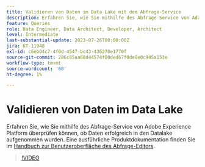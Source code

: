 ```yaml
---
title: Validieren von Daten im Data Lake mit dem Abfrage-Service
description: Erfahren Sie, wie Sie mithilfe des Abfrage-Service von Adobe Experience Platform überprüfen können, ob Daten erfolgreich in den Datalake aufgenommen wurden.
feature: Queries
role: Data Engineer, Data Architect, Developer, Architect
level: Intermediate
last-substantial-update: 2023-07-26T00:00:00Z
jira: KT-11948
exl-id: c6eb04c7-4f0d-4547-bc43-436278e1770f
source-git-commit: 286c85aa88d44574f00ded67f0de8e0c945a153e
workflow-type: tm+mt
source-wordcount: '60'
ht-degree: 1%

---
```


# Validieren von Daten im Data Lake

Erfahren Sie, wie Sie mithilfe des Abfrage-Service von Adobe Experience Platform überprüfen können, ob Daten erfolgreich in den Datalake aufgenommen wurden. Eine ausführliche Produktdokumentation finden Sie im [Handbuch zur Benutzeroberfläche des Abfrage-Editors](https://experienceleague.adobe.com/docs/experience-platform/query/home.html?lang=de).

>[!VIDEO](https://video.tv.adobe.com/v/3416130?learn=on&enablevpops)
